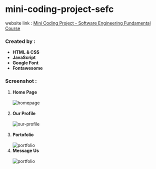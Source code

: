 # mini-coding-project-sefc
website link : <a href="https://alfiannurhudaputra.github.io/mini-coding-project-sefc/">Mini Coding Project - Software Engineering Fundamental Course</a>

<h3>Created by :</h3>
<ul>
	<li><b>HTML & CSS</b></li>
  <li><b>JavaScript</b></li>
  <li><b>Google Font</b></li>
  <li><b>Fontawesome</b></li>
</ul>

<h3>Screenshot :</h3>
<ol>
  <li><b>Home Page</b></li>
  <br />
  <img src="https://github.com/alfiannurhudaputra/mini-coding-project-sefc/assets/63383625/57c11003-b9da-4a7c-8129-2ef6706eee5a" alt="homepage">
  <br />
  <br />
  <li><b>Our Profile</b></li>
  <br />
  <img src="https://github.com/alfiannurhudaputra/mini-coding-project-sefc/assets/63383625/d4d77cf9-8e98-4e5c-b6bf-5b79ada850a5" alt="our-profile">
  <br />
  <br />
  <li><b>Portofolio</b></li>
  <br />
  <img src="https://github.com/alfiannurhudaputra/mini-coding-project-sefc/assets/63383625/8fbec47a-7bcc-4f7b-a828-6c95acf1b825" alt="portfolio">
  <li><b>Message Us</b></li>
  <br />
  <img src="https://github.com/alfiannurhudaputra/mini-coding-project-sefc/assets/63383625/8fbec47a-7bcc-4f7b-a828-6c95acf1b825" alt="portfolio">
</ol>
